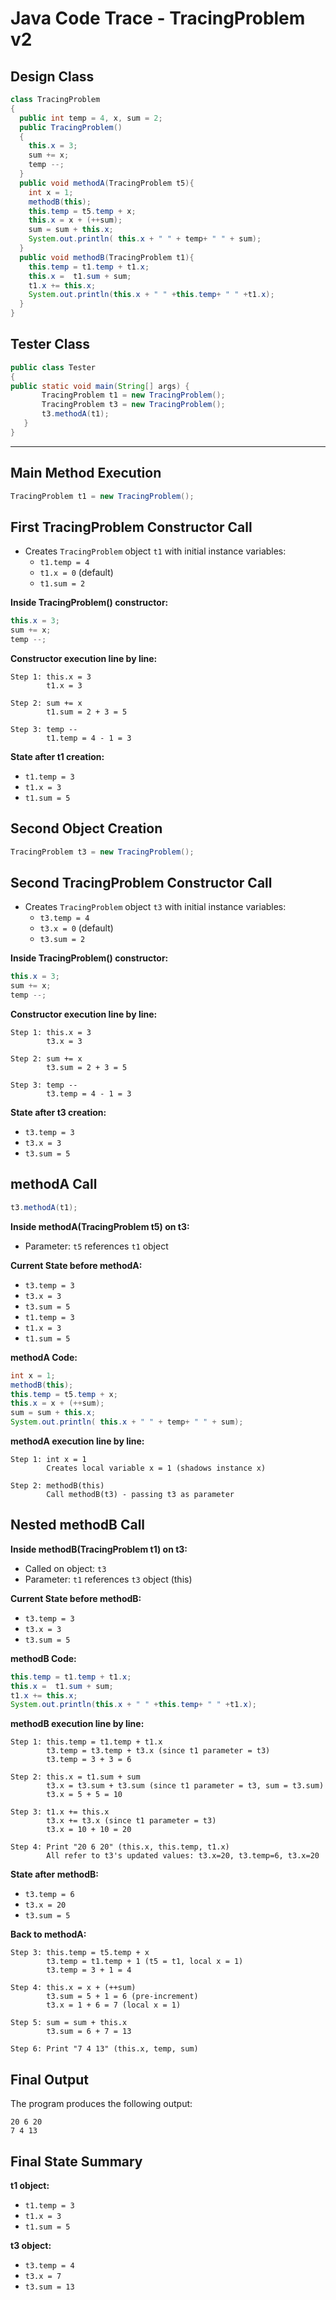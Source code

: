# Java Code Trace - TracingProblem v2

## Design Class

```java
class TracingProblem 
{ 
  public int temp = 4, x, sum = 2; 
  public TracingProblem() 
  { 
    this.x = 3; 
    sum += x; 
    temp --; 
  } 
  public void methodA(TracingProblem t5){ 
    int x = 1; 
    methodB(this); 
    this.temp = t5.temp + x;   
    this.x = x + (++sum); 
    sum = sum + this.x; 
    System.out.println( this.x + " " + temp+ " " + sum); 
  } 
  public void methodB(TracingProblem t1){ 
    this.temp = t1.temp + t1.x; 
    this.x =  t1.sum + sum; 
    t1.x += this.x; 
    System.out.println(this.x + " " +this.temp+ " " +t1.x); 
  } 
} 
```

## Tester Class

```java
public class Tester 
{ 
public static void main(String[] args) { 
       TracingProblem t1 = new TracingProblem(); 
       TracingProblem t3 = new TracingProblem(); 
       t3.methodA(t1); 
   } 
}
```

---

## **Main Method Execution**

```java
TracingProblem t1 = new TracingProblem();
```

## First TracingProblem Constructor Call
- Creates `TracingProblem` object `t1` with initial instance variables:
  - `t1.temp = 4`
  - `t1.x = 0` (default)
  - `t1.sum = 2`

**Inside TracingProblem() constructor:**
```java
this.x = 3; 
sum += x; 
temp --;
```

**Constructor execution line by line:**
```
Step 1: this.x = 3
        t1.x = 3

Step 2: sum += x
        t1.sum = 2 + 3 = 5

Step 3: temp --
        t1.temp = 4 - 1 = 3
```

**State after t1 creation:**
- `t1.temp = 3`
- `t1.x = 3`
- `t1.sum = 5`

## Second Object Creation
```java
TracingProblem t3 = new TracingProblem();
```

## Second TracingProblem Constructor Call
- Creates `TracingProblem` object `t3` with initial instance variables:
  - `t3.temp = 4`
  - `t3.x = 0` (default)
  - `t3.sum = 2`

**Inside TracingProblem() constructor:**
```java
this.x = 3; 
sum += x; 
temp --;
```

**Constructor execution line by line:**
```
Step 1: this.x = 3
        t3.x = 3

Step 2: sum += x
        t3.sum = 2 + 3 = 5

Step 3: temp --
        t3.temp = 4 - 1 = 3
```

**State after t3 creation:**
- `t3.temp = 3`
- `t3.x = 3`
- `t3.sum = 5`

## methodA Call
```java
t3.methodA(t1);
```

**Inside methodA(TracingProblem t5) on t3:**
- Parameter: `t5` references `t1` object

**Current State before methodA:**
- `t3.temp = 3`
- `t3.x = 3`
- `t3.sum = 5`
- `t1.temp = 3`
- `t1.x = 3`
- `t1.sum = 5`

**methodA Code:**
```java
int x = 1; 
methodB(this); 
this.temp = t5.temp + x;   
this.x = x + (++sum); 
sum = sum + this.x; 
System.out.println( this.x + " " + temp+ " " + sum);
```

**methodA execution line by line:**

```
Step 1: int x = 1
        Creates local variable x = 1 (shadows instance x)

Step 2: methodB(this)
        Call methodB(t3) - passing t3 as parameter
```

## Nested methodB Call
**Inside methodB(TracingProblem t1) on t3:**
- Called on object: `t3`
- Parameter: `t1` references `t3` object (this)

**Current State before methodB:**
- `t3.temp = 3`
- `t3.x = 3`
- `t3.sum = 5`

**methodB Code:**
```java
this.temp = t1.temp + t1.x; 
this.x =  t1.sum + sum; 
t1.x += this.x; 
System.out.println(this.x + " " +this.temp+ " " +t1.x);
```

**methodB execution line by line:**

```
Step 1: this.temp = t1.temp + t1.x
        t3.temp = t3.temp + t3.x (since t1 parameter = t3)
        t3.temp = 3 + 3 = 6

Step 2: this.x = t1.sum + sum
        t3.x = t3.sum + t3.sum (since t1 parameter = t3, sum = t3.sum)
        t3.x = 5 + 5 = 10

Step 3: t1.x += this.x
        t3.x += t3.x (since t1 parameter = t3)
        t3.x = 10 + 10 = 20

Step 4: Print "20 6 20" (this.x, this.temp, t1.x)
        All refer to t3's updated values: t3.x=20, t3.temp=6, t3.x=20
```

**State after methodB:**
- `t3.temp = 6`
- `t3.x = 20`
- `t3.sum = 5`

**Back to methodA:**
```
Step 3: this.temp = t5.temp + x
        t3.temp = t1.temp + 1 (t5 = t1, local x = 1)
        t3.temp = 3 + 1 = 4

Step 4: this.x = x + (++sum)
        t3.sum = 5 + 1 = 6 (pre-increment)
        t3.x = 1 + 6 = 7 (local x = 1)

Step 5: sum = sum + this.x
        t3.sum = 6 + 7 = 13

Step 6: Print "7 4 13" (this.x, temp, sum)
```

## Final Output
The program produces the following output:
```
20 6 20
7 4 13
```

## Final State Summary
**t1 object:**
- `t1.temp = 3`
- `t1.x = 3`
- `t1.sum = 5`

**t3 object:**
- `t3.temp = 4`
- `t3.x = 7`
- `t3.sum = 13`